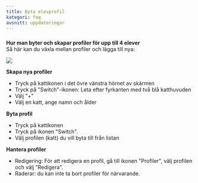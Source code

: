 ```yaml
---
title: Byta elevprofil
kategori: faq
avsnitt: uppdateringar
---
```

### 


**Hur man byter och skapar profiler för upp till 4 elever**  
Så här kan du växla mellan profiler och lägga till nya:



![](https://help.Studycat.com/hc/article_attachments/32456628954137)



**Skapa nya profiler**


* Tryck på kattikonen i det övre vänstra hörnet av skärmen
* Tryck på "Switch"-ikonen: Leta efter fyrkanten med två blå katthuvuden
* Välj "\+"
* Välj en katt, ange namn och ålder


**Byta profil**


* Tryck på kattikonen
* Tryck på ikonen "Switch".
* Välj profilen (katt) du vill byta till från listan


**Hantera profiler**


* Redigering: För att redigera en profil, gå till ikonen "Profiler", välj profilen och välj "Redigera".
* Raderar: du kan inte ta bort profiler för närvarande.